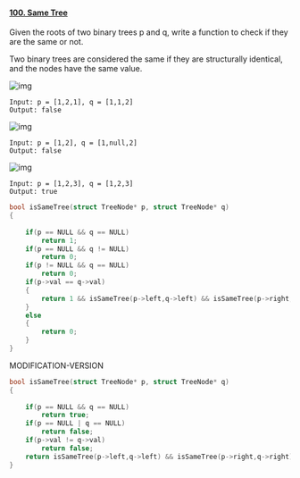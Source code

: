 #### [100. Same Tree](https://leetcode-cn.com/problems/same-tree/)

Given the roots of two binary trees p and q, write a function to check if they are the same or not.

Two binary trees are considered the same if they are structurally identical, and the nodes have the same value.

![img](https://assets.leetcode.com/uploads/2020/12/20/ex3.jpg)

```
Input: p = [1,2,1], q = [1,1,2]
Output: false
```

![img](https://assets.leetcode.com/uploads/2020/12/20/ex2.jpg)

```
Input: p = [1,2], q = [1,null,2]
Output: false
```

![img](https://assets.leetcode.com/uploads/2020/12/20/ex1.jpg)

```
Input: p = [1,2,3], q = [1,2,3]
Output: true
```



```C
bool isSameTree(struct TreeNode* p, struct TreeNode* q)
{
    
    if(p == NULL && q == NULL)
        return 1;
    if(p == NULL && q != NULL)
        return 0;
    if(p != NULL && q == NULL)
        return 0;
    if(p->val == q->val)
    {
        return 1 && isSameTree(p->left,q->left) && isSameTree(p->right,q->right);
    }
    else
    {
        return 0;
    }
}      
```

MODIFICATION-VERSION

```C
bool isSameTree(struct TreeNode* p, struct TreeNode* q)
{
    
    if(p == NULL && q == NULL)
        return true;
    if(p == NULL | q == NULL)
        return false;
    if(p->val != q->val)
        return false;
    return isSameTree(p->left,q->left) && isSameTree(p->right,q->right);
}
```

